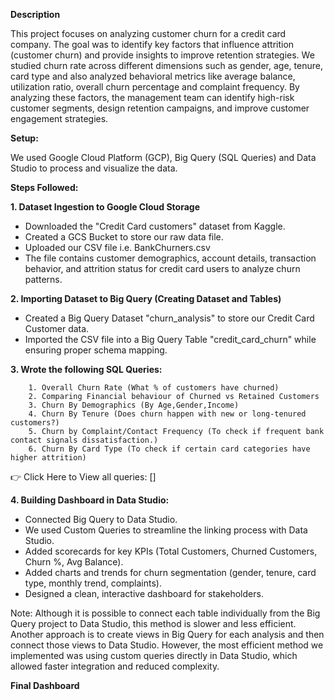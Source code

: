 **Description**

This project focuses on analyzing customer churn for a credit card company. The goal was to identify key factors that influence attrition (customer churn) and provide insights
to improve retention strategies. We studied churn rate across different dimensions such as gender, age, tenure, card type and also analyzed behavioral metrics like 
average balance, utilization ratio, overall churn percentage and complaint frequency. By analyzing these factors, the management team can identify high-risk customer segments, design retention
campaigns, and improve customer engagement strategies.

**Setup:**

We used Google Cloud Platform (GCP), Big Query (SQL Queries) and Data Studio to process and visualize the data.

**Steps Followed:**

**1. Dataset Ingestion to Google Cloud Storage**

   - Downloaded the "Credit Card customers" dataset from Kaggle.
   - Created a GCS Bucket to store our raw data file.
   - Uploaded our CSV file i.e. BankChurners.csv
   - The file contains customer demographics, account details, transaction behavior, and attrition status for credit card users to analyze churn patterns.

**2. Importing Dataset to Big Query (Creating Dataset and Tables)**

   - Created a Big Query Dataset "churn_analysis" to store our Credit Card Customer data.
   - Imported the CSV file into a Big Query Table "credit_card_churn" while ensuring proper schema mapping.

**3. Wrote the following SQL Queries:**
     
        1. Overall Churn Rate (What % of customers have churned)
        2. Comparing Financial behaviour of Churned vs Retained Customers
        3. Churn By Demographics (By Age,Gender,Income)
        4. Churn By Tenure (Does churn happen with new or long-tenured customers?)
        5. Churn by Complaint/Contact Frequency (To check if frequent bank contact signals dissatisfaction.)
        6. Churn By Card Type (To check if certain card categories have higher attrition)

👉 Click Here to View all queries: []

**4. Building Dashboard in Data Studio:**

   - Connected Big Query to Data Studio.
   - We used Custom Queries to streamline the linking process with Data Studio.
   - Added scorecards for key KPIs (Total Customers, Churned Customers, Churn %, Avg Balance).
   - Added charts and trends for churn segmentation (gender, tenure, card type, monthly trend, complaints).
   - Designed a clean, interactive dashboard for stakeholders.

Note: Although it is possible to connect each table individually from the Big Query project to Data Studio, this method is slower and less efficient. 
Another approach is to create views in Big Query for each analysis and then connect those views to Data Studio. However, the most efficient method we implemented was 
using custom queries directly in Data Studio, which allowed faster integration and reduced complexity.

**Final Dashboard**


